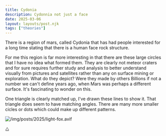 ```yaml
---
title: Cydonia
description: Cydonnia not just a face
date: 2025-03-06
layout: layouts/post.njk
tags: ["theories"]
---
```


There is a region of mars, called Cydonia that has had people interested for a long time stating that there is a human face rock structure.

For me this region is far more interesting in that there are these large circles that I have no idea what formed them. They are clearly not meteor craters and for sure requires further study and analysis to better understand visually from pictures and satellites rather than any on surface mining or exploration. What do they depict? Were they made by others Billions if not a number we can't define years ago, when Mars was perhaps a different surface. It's fascinating to wonder on this.

One triangle is clearly matched up, I've drawn these lines to show it. That triangle does seem to have matching angles. There are many more smaller cicles or dots which could make up different patterns.

![/img/posts/2025/light-fox.avif](/img/posts/2025/light-fox.avif) 

⧋
